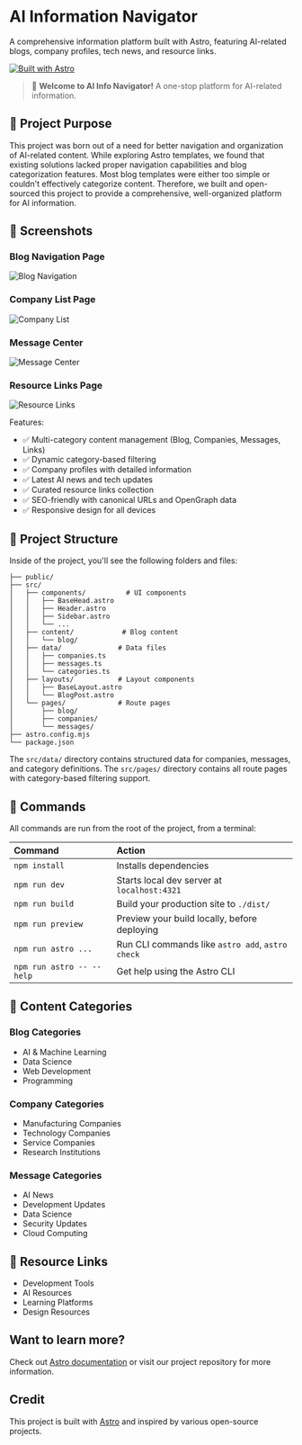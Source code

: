 # AI Information Navigator

A comprehensive information platform built with Astro, featuring AI-related blogs, company profiles, tech news, and resource links.

[![Built with Astro](https://astro.badgen.net/badge/built%20with/Astro/blue)](https://astro.build)

> 🤖 **Welcome to AI Info Navigator!** A one-stop platform for AI-related information.

## 🎯 Project Purpose

This project was born out of a need for better navigation and organization of AI-related content. While exploring Astro templates, we found that existing solutions lacked proper navigation capabilities and blog categorization features. Most blog templates were either too simple or couldn't effectively categorize content. Therefore, we built and open-sourced this project to provide a comprehensive, well-organized platform for AI information.

## 📸 Screenshots

### Blog Navigation Page
![Blog Navigation](./public/images/blob.png)

### Company List Page
![Company List](./public/images/company.png)

### Message Center
![Message Center](./public/images/message.png)

### Resource Links Page
![Resource Links](./public/images/nav.png)

Features:

- ✅ Multi-category content management (Blog, Companies, Messages, Links)
- ✅ Dynamic category-based filtering
- ✅ Company profiles with detailed information
- ✅ Latest AI news and tech updates
- ✅ Curated resource links collection
- ✅ SEO-friendly with canonical URLs and OpenGraph data
- ✅ Responsive design for all devices

## 🚀 Project Structure

Inside of the project, you'll see the following folders and files:

```text
├── public/
├── src/
│   ├── components/          # UI components
│   │   ├── BaseHead.astro
│   │   ├── Header.astro
│   │   ├── Sidebar.astro
│   │   └── ...
│   ├── content/            # Blog content
│   │   └── blog/
│   ├── data/              # Data files
│   │   ├── companies.ts
│   │   ├── messages.ts
│   │   └── categories.ts
│   ├── layouts/           # Layout components
│   │   ├── BaseLayout.astro
│   │   └── BlogPost.astro
│   └── pages/             # Route pages
│       ├── blog/
│       ├── companies/
│       └── messages/
├── astro.config.mjs
└── package.json
```

The `src/data/` directory contains structured data for companies, messages, and category definitions. The `src/pages/` directory contains all route pages with category-based filtering support.

## 🧞 Commands

All commands are run from the root of the project, from a terminal:

| Command                   | Action                                           |
| :------------------------ | :----------------------------------------------- |
| `npm install`             | Installs dependencies                            |
| `npm run dev`             | Starts local dev server at `localhost:4321`      |
| `npm run build`           | Build your production site to `./dist/`          |
| `npm run preview`         | Preview your build locally, before deploying     |
| `npm run astro ...`       | Run CLI commands like `astro add`, `astro check` |
| `npm run astro -- --help` | Get help using the Astro CLI                     |

## 👀 Content Categories

### Blog Categories
- AI & Machine Learning
- Data Science
- Web Development
- Programming

### Company Categories
- Manufacturing Companies
- Technology Companies
- Service Companies
- Research Institutions

### Message Categories
- AI News
- Development Updates
- Data Science
- Security Updates
- Cloud Computing

## 🔗 Resource Links
- Development Tools
- AI Resources
- Learning Platforms
- Design Resources

## Want to learn more?

Check out [Astro documentation](https://docs.astro.build) or visit our project repository for more information.

## Credit

This project is built with [Astro](https://astro.build) and inspired by various open-source projects.



